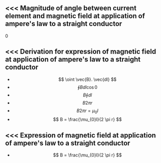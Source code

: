 
<<<
 Magnitude of angle between current element and magnetic field at application of ampere's law to a straight conductor
---

0

>>> 
<<<
 Derivation for expression of magnetic field at application of ampere's law to a straight conductor
---

- $$ \oint \vec{B}. \vec{dl} $$
- $$ \oint B dl \cos 0 $$ 
- $$ B \oint dl $$ 
- $$ B 2 \pi r $$ 
- $$ B 2 \pi r = \mu_{0} I $$ 
- $$ B = \frac{\mu_{0}I}{2 \pi r} $$ 

>>> 
<<<
 Expression of magnetic field  at application of ampere's law to a straight conductor
---

- $$ B = \frac{\mu_{0}I}{2 \pi r} $$ 

>>> 
